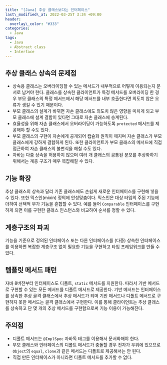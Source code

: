 ```yaml
---
title: "[Java] 추상 클래스보다는 인터페이스"
last\_modified\_at: 2022-03-25T 3:34 +09:00
header:
  overlay\_color: "#333"
categories:
  - Java
tags:
  - Java
  - Abstract class
  - Interface
---
```

## 추상 클래스 상속의 문제점
- 상속용 클래스는 오버라이딩할 수 있는 메서드가 내부적으로 어떻게 이용되는지 문서로 남겨야 한다. 클래스를 상속한 클라이언트가 특정 메서드를 오버라이딩 한 경우 부모 클래스의 특정 메서드에서 해당 메서드를 내부 호출한다면 의도치 않은 오류가 생길 수 있기 때문이다.
- 부모 클래스의 설계가 바뀌면 자손 클래스에도 의도치 않은 영향을 미치게 되고 부모 클래스에 설계 결함이 있다면 그대로 자손 클래스에 승계된다. 
- 효율성을 위해 자손 클래스에서 오버라이딩이 가능하도록 `protected` 메서드를 제공해야 할 수도 있다. 
- 부모 클래스의 구현이 자손에게 공개되어 캡슐화 원칙이 깨지며 자손 클래스가 부모 클래스에게 강하게 결합하게 된다. 또한 클라이언트가 부모 클래스의 메서드에 직접 접근하여 자손 클래스의 불변식을 해칠 수도 있다.
- 자바는 다중 상속을 허용하지 않으며 여러 개 클래스의 공통된 분모를 추상화하기 위해서는 계층 구조가 매우 복잡해질 수 있다.

## 기능 확장
추상 클래스의 상속과 달리 기존 클래스에도 손쉽게 새로운 인터페이스를 구현해 넣을 수 있다. 또한 믹스인(mixin) 정의에 안성맞춤이다. 믹스인은 대상 타입의 주된 기능에 더하여 선택적 부가 기능을 혼합할 수 있다. 예를 들어 `Comparable` 인터페이스를 구현하게 되면 이를 구현한 클래스 인스턴스와 비교하여 순서를 정할 수 있다.

## 계층구조의 파괴
기능을 기준으로 정의된 인터페이스 또는 다른 인터페이스를 (다중) 상속한 인터페이스를 이용하면 복잡한 계층구조 없이 필요한 기능을 구현하고 타입 프레임워크를 만들 수 있다.

## 템플릿 메서드 패턴
자바 8버전부터 인터페이스도 디폴트, `static` 메서드를 지원한다. 따라서 기반 메서드로 구현할 수 있는 모든 메서드를 디폴트 메서드로 제공한다. 기반 메서드는 인터페이스를 상속한 추상 골격 클래스에서 추상 메서드가 되며 기반 메서드나 디폴트 메서드로 구현하지 못한 메서드는 골격 클래스에서 구현한다.
이를 통해 클라이언트는 추상 클래스를 상속하고 단 몇 개의 추상 메서드를 구현함으로써 기능 이용이 가능해진다.

## 주의점
- 디폴트 메서드는 `@ImplSpec` 자바독 태그를 이용해서 문서화해야 한다.
- 부모 클래스와 인터페이스의 디폴트 메서드가 충돌할 경우 전자가 우위에 있으므로 `Object`의 `equal`, `clone`과 같은 메서드는 디폴트로 제공해서는 안 된다.
- 직접 만든 인터페이스가 아니라면 디폴트 메서드를 추가할 수 없다.